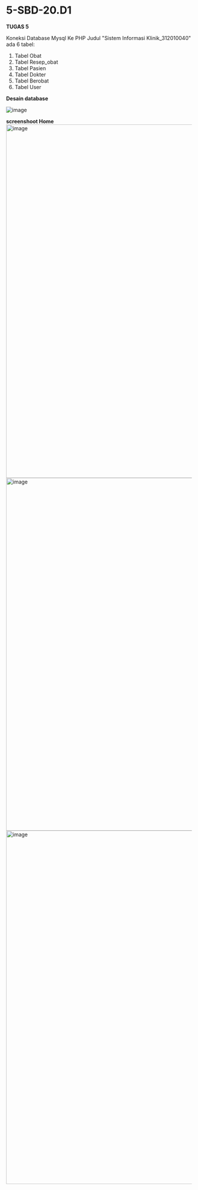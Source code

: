 # 5-SBD-20.D1
**TUGAS 5**

Koneksi Database Mysql Ke PHP Judul "Sistem Informasi Klinik_312010040"
ada 6 tabel:
1. Tabel Obat
2. Tabel Resep_obat
3. Tabel Pasien
4. Tabel Dokter
5. Tabel Berobat
6. Tabel User 

**Desain database**

![image](https://user-images.githubusercontent.com/101643559/169627016-b225eceb-ffb9-4c18-8b50-c14df84b3777.png)

**screenshoot Home**
<img width="959" alt="image" src="https://user-images.githubusercontent.com/101643559/169627148-7d9baedb-62ec-4201-9a69-9772820efd22.png">
<img width="957" alt="image" src="https://user-images.githubusercontent.com/101643559/169627170-c0c4b1a4-0712-42bc-ac31-db3a9fd515f4.png">
<img width="959" alt="image" src="https://user-images.githubusercontent.com/101643559/169627189-9cb65455-7bce-444b-8cf1-33b497db769e.png">
